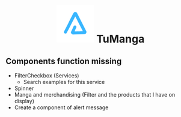 <h1 align="center"><img src="../layout/assets/images/BrandTransparentMD.png" alt="arnaizDev brand" /> TuManga</h1>


## Components function missing

* FilterCheckbox (Services)
  * Search examples for this service
* Spinner
* Manga and merchandising (Filter and the products that I have on display)
* Create a component of alert message
